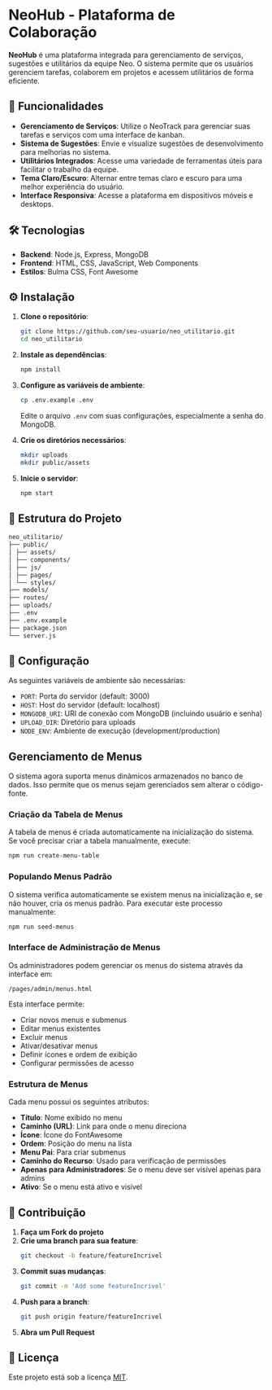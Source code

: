 # NeoHub - Plataforma de Colaboração

**NeoHub** é uma plataforma integrada para gerenciamento de serviços, sugestões e utilitários da equipe Neo. O sistema permite que os usuários gerenciem tarefas, colaborem em projetos e acessem utilitários de forma eficiente.

## 🚀 Funcionalidades

- **Gerenciamento de Serviços**: Utilize o NeoTrack para gerenciar suas tarefas e serviços com uma interface de kanban.
- **Sistema de Sugestões**: Envie e visualize sugestões de desenvolvimento para melhorias no sistema.
- **Utilitários Integrados**: Acesse uma variedade de ferramentas úteis para facilitar o trabalho da equipe.
- **Tema Claro/Escuro**: Alternar entre temas claro e escuro para uma melhor experiência do usuário.
- **Interface Responsiva**: Acesse a plataforma em dispositivos móveis e desktops.

## 🛠️ Tecnologias

- **Backend**: Node.js, Express, MongoDB
- **Frontend**: HTML, CSS, JavaScript, Web Components
- **Estilos**: Bulma CSS, Font Awesome

## ⚙️ Instalação

1. **Clone o repositório**:
   ```bash
   git clone https://github.com/seu-usuario/neo_utilitario.git
   cd neo_utilitario
   ```

2. **Instale as dependências**:
   ```bash
   npm install
   ```

3. **Configure as variáveis de ambiente**:
   ```bash
   cp .env.example .env
   ```
   Edite o arquivo `.env` com suas configurações, especialmente a senha do MongoDB.

4. **Crie os diretórios necessários**:
   ```bash
   mkdir uploads
   mkdir public/assets
   ```

5. **Inicie o servidor**:
   ```bash
   npm start
   ```

## 📁 Estrutura do Projeto

``` bash
neo_utilitario/
├── public/
│ ├── assets/
│ ├── components/
│ ├── js/
│ ├── pages/
│ └── styles/
├── models/
├── routes/
├── uploads/
├── .env
├── .env.example
├── package.json
└── server.js
```

## 🔧 Configuração

As seguintes variáveis de ambiente são necessárias:

- `PORT`: Porta do servidor (default: 3000)
- `HOST`: Host do servidor (default: localhost)
- `MONGODB_URI`: URI de conexão com MongoDB (incluindo usuário e senha)
- `UPLOAD_DIR`: Diretório para uploads
- `NODE_ENV`: Ambiente de execução (development/production)

## Gerenciamento de Menus

O sistema agora suporta menus dinâmicos armazenados no banco de dados. Isso permite que os menus sejam gerenciados sem alterar o código-fonte.

### Criação da Tabela de Menus

A tabela de menus é criada automaticamente na inicialização do sistema. Se você precisar criar a tabela manualmente, execute:

```bash
npm run create-menu-table
```

### Populando Menus Padrão

O sistema verifica automaticamente se existem menus na inicialização e, se não houver, cria os menus padrão. Para executar este processo manualmente:

```bash
npm run seed-menus
```

### Interface de Administração de Menus

Os administradores podem gerenciar os menus do sistema através da interface em:

```
/pages/admin/menus.html
```

Esta interface permite:
- Criar novos menus e submenus
- Editar menus existentes
- Excluir menus
- Ativar/desativar menus
- Definir ícones e ordem de exibição
- Configurar permissões de acesso

### Estrutura de Menus

Cada menu possui os seguintes atributos:
- **Título**: Nome exibido no menu
- **Caminho (URL)**: Link para onde o menu direciona
- **Ícone**: Ícone do FontAwesome
- **Ordem**: Posição do menu na lista
- **Menu Pai**: Para criar submenus
- **Caminho do Recurso**: Usado para verificação de permissões
- **Apenas para Administradores**: Se o menu deve ser visível apenas para admins
- **Ativo**: Se o menu está ativo e visível

## 👥 Contribuição

1. **Faça um Fork do projeto**
2. **Crie uma branch para sua feature**:
   ```bash
   git checkout -b feature/featureIncrivel
   ```
3. **Commit suas mudanças**:
   ```bash
   git commit -m 'Add some featureIncrivel'
   ```
4. **Push para a branch**:
   ```bash
   git push origin feature/featureIncrivel
   ```
5. **Abra um Pull Request**

## 📝 Licença

Este projeto está sob a licença [MIT](LICENSE).
